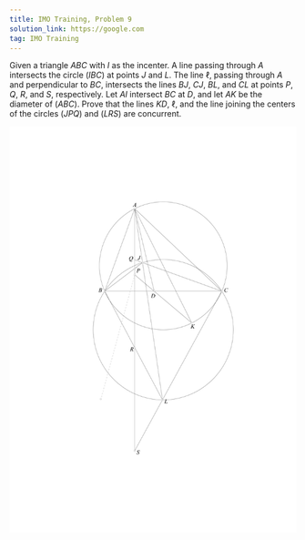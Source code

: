 ```yaml
---
title: IMO Training, Problem 9
solution_link: https://google.com
tag: IMO Training
---
```


Given a triangle $ABC$ with $I$ as the incenter. A line passing through $A$ intersects the circle $(IBC)$ at points $J$ and $L$. The line $\ell$, passing through $A$ and perpendicular to $BC$, intersects the lines $BJ$, $CJ$, $BL$, and $CL$ at points $P$, $Q$, $R$, and $S$, respectively. Let $AI$ intersect $BC$ at $D$, and let $AK$ be the diameter of $(ABC)$. Prove that the lines $KD$, $\ell$, and the line joining the centers of the circles $(JPQ)$ and $(LRS)$ are concurrent.

![Figure 8](/assets/problem-images/Figure8909.png)
